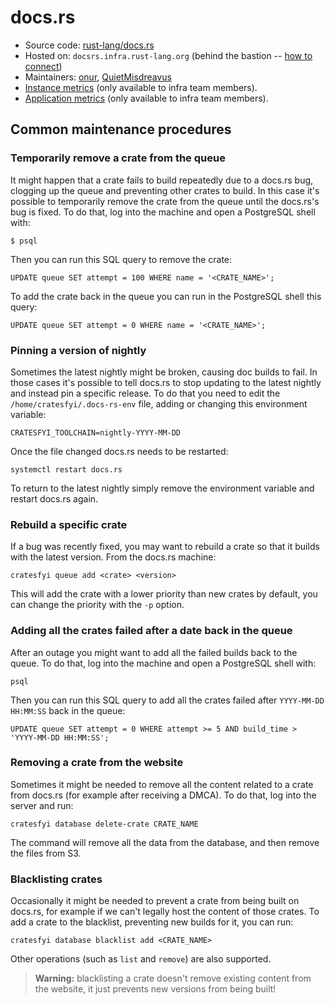 # docs.rs

* Source code: [rust-lang/docs.rs][repo]
* Hosted on: `docsrs.infra.rust-lang.org` (behind the bastion -- [how to connect][bastion-connect])
* Maintainers: [onur][onur], [QuietMisdreavus][QuietMisdreavus]
* [Instance metrics][grafana-instance] (only available to infra team members).
* [Application metrics][grafana-app] (only available to infra team members).

## Common maintenance procedures

### Temporarily remove a crate from the queue

It might happen that a crate fails to build repeatedly due to a docs.rs bug,
clogging up the queue and preventing other crates to build. In this case it's
possible to temporarily remove the crate from the queue until the docs.rs's bug
is fixed. To do that, log into the machine and open a PostgreSQL shell with:

```
$ psql
```

Then you can run this SQL query to remove the crate:

```
UPDATE queue SET attempt = 100 WHERE name = '<CRATE_NAME>';
```

To add the crate back in the queue you can run in the PostgreSQL shell this
query:

```
UPDATE queue SET attempt = 0 WHERE name = '<CRATE_NAME>';
```

### Pinning a version of nightly

Sometimes the latest nightly might be broken, causing doc builds to fail. In
those cases it's possible to tell docs.rs to stop updating to the latest
nightly and instead pin a specific release. To do that you need to edit the
`/home/cratesfyi/.docs-rs-env` file, adding or changing this environment
variable:

```
CRATESFYI_TOOLCHAIN=nightly-YYYY-MM-DD
```

Once the file changed docs.rs needs to be restarted:

```
systemctl restart docs.rs
```

To return to the latest nightly simply remove the environment variable and
restart docs.rs again.

### Rebuild a specific crate

If a bug was recently fixed, you may want to rebuild a crate so that it builds with the latest version.
From the docs.rs machine:

```
cratesfyi queue add <crate> <version>
```

This will add the crate with a lower priority than new crates by default, you can change the priority with the `-p` option.

### Adding all the crates failed after a date back in the queue

After an outage you might want to add all the failed builds back to the queue.
To do that, log into the machine and open a PostgreSQL shell with:

```
psql
```

Then you can run this SQL query to add all the crates failed after `YYYY-MM-DD
HH:MM:SS` back in the queue:

```
UPDATE queue SET attempt = 0 WHERE attempt >= 5 AND build_time > 'YYYY-MM-DD HH:MM:SS';
```

### Removing a crate from the website

Sometimes it might be needed to remove all the content related to a crate from
docs.rs (for example after receiving a DMCA). To do that, log into the server
and run:

```
cratesfyi database delete-crate CRATE_NAME
```

The command will remove all the data from the database, and then remove the
files from S3.

### Blacklisting crates

Occasionally it might be needed to prevent a crate from being built on docs.rs,
for example if we can't legally host the content of those crates. To add a
crate to the blacklist, preventing new builds for it, you can run:

```
cratesfyi database blacklist add <CRATE_NAME>
```

Other operations (such as `list` and `remove`) are also supported.

> **Warning:** blacklisting a crate doesn't remove existing content from the
> website, it just prevents new versions from being built!

[repo]: https://github.com/rust-lang/docs.rs
[grafana-instance]: https://grafana.rust-lang.org/d/rpXrFfKWz/instance-metrics?orgId=1&var-instance=docsrs.infra.rust-lang.org:9100
[grafana-app]: https://grafana.rust-lang.org/d/-wWFg2cZz/docs-rs?orgId=1
[bastion-connect]: https://github.com/rust-lang/infra-team/blob/master/docs/hosts/bastion.md#logging-into-servers-through-the-bastion
[onur]: https://github.com/onur
[QuietMisdreavus]: https://github.com/QuietMisdreavus

